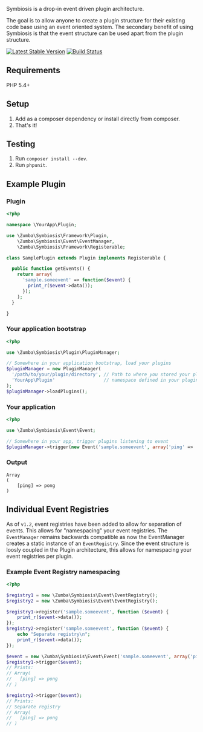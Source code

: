 Symbiosis is a drop-in event driven plugin architecture.

The goal is to allow anyone to create a plugin structure for their existing code base using an event oriented system.
The secondary benefit of using Symbiosis is that the event structure can be used apart from the plugin structure.

[![Latest Stable Version](https://poser.pugx.org/zumba/symbiosis/v/stable.png)](https://packagist.org/packages/zumba/symbiosis)
[![Build Status](https://secure.travis-ci.org/zumba/symbiosis.png)](http://travis-ci.org/zumba/symbiosis)

## Requirements

PHP 5.4+

## Setup

1. Add as a composer dependency or install directly from composer.
1. That's it!

## Testing

1. Run `composer install --dev`.
2. Run `phpunit`.

## Example Plugin

### Plugin

```php
<?php

namespace \YourApp\Plugin;

use \Zumba\Symbiosis\Framework\Plugin,
    \Zumba\Symbiosis\Event\EventManager,
    \Zumba\Symbiosis\Framework\Registerable;

class SamplePlugin extends Plugin implements Registerable {

  public function getEvents() {
    return array(
      'sample.someevent' => function($event) {
        print_r($event->data());
      });
    );
  }

}
```

### Your application bootstrap

```php
<?php

use \Zumba\Symbiosis\Plugin\PluginManager;

// Somewhere in your application bootstrap, load your plugins
$pluginManager = new PluginManager(
  '/path/to/your/plugin/directory', // Path to where you stored your plugins
  'YourApp\Plugin'                  // namespace defined in your plugins (see example above)
);
$pluginManager->loadPlugins();
```

### Your application

```php
<?php

use \Zumba\Symbiosis\Event\Event;

// Somewhere in your app, trigger plugins listening to event
$pluginManager->trigger(new Event('sample.someevent', array('ping' => 'pong')));

```

### Output

```shell
Array
(
    [ping] => pong
)
```

## Individual Event Registries

As of `v1.2`, event registries have been added to allow for separation of events. This allows for "namespacing"
your event registries. The `EventManager` remains backwards compatible as now the EventManager creates a static instance
of an `EventRegistry`. Since the event structure is loosly coupled in the Plugin architecture, this allows for namespacing
your event registries per plugin.

### Example Event Registry namespacing

```php
<?php

$registry1 = new \Zumba\Symbiosis\Event\EventRegistry();
$registry2 = new \Zumba\Symbiosis\Event\EventRegistry();

$registry1->register('sample.someevent', function ($event) {
	print_r($event->data());
});
$registry2->register('sample.someevent', function ($event) {
	echo "Separate registry\n";
	print_r($event->data());
});

$event = new \Zumba\Symbiosis\Event\Event('sample.someevent', array('ping' => 'pong'));
$registry1->trigger($event);
// Prints: 
// Array(
//   [ping] => pong
// )

$registry2->trigger($event);
// Prints:
// Separate registry
// Array(
//   [ping] => pong
// )
